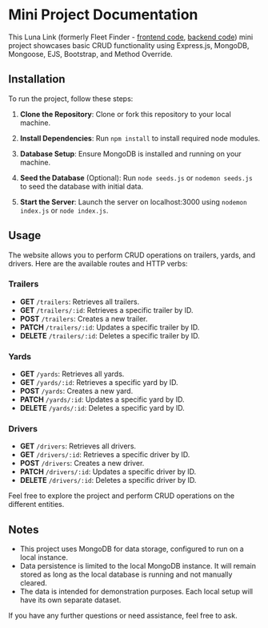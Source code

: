 # Mini Project Documentation

This Luna Link (formerly Fleet Finder - [frontend code](https://github.com/rooted92/frontendFF), [backend code](https://github.com/rooted92/backendFF)) mini project showcases basic CRUD functionality using Express.js, MongoDB, Mongoose, EJS, Bootstrap, and Method Override.

## Installation

To run the project, follow these steps:

1. **Clone the Repository**:
   Clone or fork this repository to your local machine.

2. **Install Dependencies**:
   Run `npm install` to install required node modules.

3. **Database Setup**:
   Ensure MongoDB is installed and running on your machine.

4. **Seed the Database** (Optional):
   Run `node seeds.js` or `nodemon seeds.js` to seed the database with initial data.

5. **Start the Server**:
   Launch the server on localhost:3000 using `nodemon index.js` or `node index.js`.

## Usage

The website allows you to perform CRUD operations on trailers, yards, and drivers. Here are the available routes and HTTP verbs:

### Trailers
- **GET** `/trailers`: Retrieves all trailers.
- **GET** `/trailers/:id`: Retrieves a specific trailer by ID.
- **POST** `/trailers`: Creates a new trailer.
- **PATCH** `/trailers/:id`: Updates a specific trailer by ID.
- **DELETE** `/trailers/:id`: Deletes a specific trailer by ID.

### Yards
- **GET** `/yards`: Retrieves all yards.
- **GET** `/yards/:id`: Retrieves a specific yard by ID.
- **POST** `/yards`: Creates a new yard.
- **PATCH** `/yards/:id`: Updates a specific yard by ID.
- **DELETE** `/yards/:id`: Deletes a specific yard by ID.

### Drivers
- **GET** `/drivers`: Retrieves all drivers.
- **GET** `/drivers/:id`: Retrieves a specific driver by ID.
- **POST** `/drivers`: Creates a new driver.
- **PATCH** `/drivers/:id`: Updates a specific driver by ID.
- **DELETE** `/drivers/:id`: Deletes a specific driver by ID.

Feel free to explore the project and perform CRUD operations on the different entities.

## Notes
- This project uses MongoDB for data storage, configured to run on a local instance.
- Data persistence is limited to the local MongoDB instance. It will remain stored as long as the local database is running and not manually cleared.
- The data is intended for demonstration purposes. Each local setup will have its own separate dataset.

If you have any further questions or need assistance, feel free to ask.